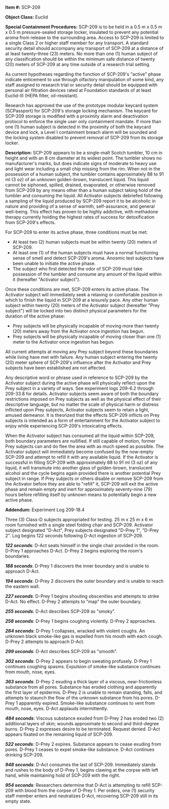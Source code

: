 **Item #:** SCP-209

**Object Class:** Euclid

**Special Containment Procedures:** SCP-209 is to be held in a 0.5 m x 0.5 m x 0.5 m pressure-sealed storage locker, insulated to prevent any potential aroma from release to the surrounding area. Access to SCP-209 is limited to a single Class 2 or higher staff member for any transport. A standard security detail should accompany any transport of SCP-209 at a distance of at least twenty-three (23) meters. No more than one (1) human subject of any classification should be within the minimum safe distance of twenty (20) meters of SCP-209 at any time outside of a research trial setting.

As current hypotheses regarding the function of SCP-209's "active" phase indicate enticement to use through olfactory manipulation of some kind, any staff assigned to research trial or security detail should be equipped with personal air filtration devices rated at Foundation standards of at least Euclid-III (HEPA filter, oil-resistant).

Research has approved the use of the prototype modular keycard system (SCPassport) for SCP-209's storage locking mechanism. The keycard for SCP-209 storage is modified with a proximity alarm and deactivation protocol to enforce the single user only containment mandate. If more than one (1) human subject is detected in the proximity of both the keycard device and lock, a Level I containment breach alarm will be sounded and the locking system disabled to prevent removal of SCP-209 from its storage locker.

**Description:** SCP-209 appears to be a single-malt Scotch tumbler, 10 cm in height and with an 8 cm diameter at its widest point. The tumbler shows no manufacturer's marks, but does indicate signs of moderate to heavy use and light wear including a small chip missing from the rim. When not in the possession of a human subject, the tumbler contains approximately 88 to 91 ml (3 oz) of an unknown golden-brown, translucent liquid. This liquid cannot be siphoned, spilled, drained, evaporated, or otherwise removed from SCP-209 by any means other than a human subject taking hold of the tumbler and consuming the liquid. All Activator subjects debriefed following a sampling of the liquid produced by SCP-209 report it to be alcoholic in nature and providing of a sense of warmth, self-assurance, and general well-being. This effect has proven to be highly addictive, with methadone therapy currently holding the highest rates of success for detoxification from SCP-209's effects.

For SCP-209 to enter its active phase, three conditions must be met:

*   At least two (2) human subjects must be within twenty (20) meters of SCP-209.
*   At least one (1) of the human subjects must have a normal functioning sense of smell and detect SCP-209's aroma. Anosmic test subjects have been unable to initiate the active phase.
*   The subject who first detected the odor of SCP-209 must take possession of the tumbler and consume any amount of the liquid within it (hereafter "Activator subject").

Once these conditions are met, SCP-209 enters its active phase. The Activator subject will immediately seek a relaxing or comfortable position in which to finish the liquid in SCP-209 at a leisurely pace. Any other human subject within twenty (20) meters of the Activator subject (hereafter "Prey subject") will be locked into two distinct physical parameters for the duration of the active phase:

*   Prey subjects will be physically incapable of moving more than twenty (20) meters away from the Activator once ingestion has begun.
*   Prey subjects will be physically incapable of moving closer than one (1) meter to the Activator once ingestion has begun.

All current attempts at moving any Prey subject beyond these boundaries while living have met with failure. Any human subject entering the twenty (20) meter sphere of SCP-209's influence after the Activator and Prey subjects have been established are not affected.

Any descriptive word or phrase used in reference to SCP-209 by the Activator subject during the active phase will physically reflect upon the Prey subject in a variety of ways. See experiment logs 209-6.2 through 209-33.8 for details. Activator subjects seem aware of both the boundary restrictions imposed on Prey subjects as well as the physical effect of their descriptive language, but no matter the scale of physical harm or distress inflicted upon Prey subjects, Activator subjects seem to retain a light, amused demeanor. It is theorized that the effects SCP-209 inflicts on Prey subjects is intended as a form of entertainment for the Activator subject to enjoy while experiencing SCP-209's intoxicating effects.

When the Activator subject has consumed all the liquid within SCP-209, both boundary parameters are nullified. If still capable of motion, former Prey subjects can and do flee the area with as much speed as possible. The Activator subject will immediately become confused by the now-empty SCP-209 and attempt to refill it with any available liquid. If the Activator is successful in filling SCP-209 with approximately 88 to 91 ml (3 oz) of any liquid, it will transmute into another glass of golden-brown, translucent alcohol and the cycle begins again provided there is another potential Prey subject in range. If Prey subjects or others disable or remove SCP-209 from the Activator before they are able to "refill" it, SCP-209 will exit the active phase and remain empty and inert for approximately seventy-nine (79) hours before refilling itself by unknown means to potentially begin a new active phase.

**Addendum:** Experiment Log 209-18.4

Three (3) Class-D subjects appropriated for testing. 25 m x 25 m x 6 m room furnished with a single steel folding chair and SCP-209. Activator subject designated "D-Act", Prey subjects designated "D-Prey 1", "D-Prey 2". Log begins 122 seconds following D-Act ingestion of SCP-209.

**_122 seconds_**: D-Act seats himself in the single chair provided in the room. D-Prey 1 approaches D-Act. D-Prey 2 begins exploring the room's boundaries.

**_188 seconds_**: D-Prey 1 discovers the inner boundary and is unable to approach D-Act.

**_194 seconds_**: D-Prey 2 discovers the outer boundary and is unable to reach the eastern wall.

**_227 seconds_**: D-Prey 1 begins shouting obscenities and attempts to strike D-Act. No effect. D-Prey 2 attempts to "map" the outer boundary.

**_255 seconds_**: D-Act describes SCP-209 as "smoky".

**_258 seconds_**: D-Prey 1 begins coughing violently. D-Prey 2 approaches.

**_284 seconds_**: D-Prey 1 collapses, wracked with violent coughs. An unknown black smoke-like gas is expelled from his mouth with each cough. D-Prey 2 attempts to approach D-Act.

**_299 seconds_**: D-Act describes SCP-209 as "smooth".

**_302 seconds_**: D-Prey 2 appears to begin sweating profusely. D-Prey 1 continues coughing spasms. Expulsion of smoke-like substance continues from mouth, nose, eyes.

**_363 seconds_**: D-Prey 2 exuding a thick layer of a viscous, near-frictionless substance from all pores. Substance has eroded clothing and apparently the first layer of epidermis. D-Prey 2 is unable to remain standing, falls, and attempts to staunch the flow of the unknown substance from his pores. D-Prey 1 apparently expired. Smoke-like substance continues to vent from mouth, nose, eyes. D-Act applauds intermittently.

**_484 seconds_**: Viscous substance exuded from D-Prey 2 has eroded two (2) additional layers of skin; wounds approximate to second and third-degree burns. D-Prey 2 expresses desire to be terminated. Request denied. D-Act appears fixated on the remaining liquid of SCP-209.

**_522 seconds_**: D-Prey 2 expires. Substance appears to cease exuding from pores. D-Prey 1 ceases to expel smoke-like substance. D-Act continues drinking SCP-209.

**_948 seconds_**: D-Act consumes the last of SCP-209. Immediately stands and rushes to the body of D-Prey 1, begins clawing at the corpse with left hand, while maintaining hold of SCP-209 with the right.

**_954 seconds_**: Researchers determine that D-Act is attempting to refill SCP-209 with blood from the corpse of D-Prey 1. Per orders, one (1) security staff member enters and neutralizes D-Act, recovering SCP-209 still in its empty state.